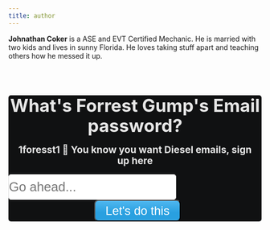 ```yaml
---
title: author
---
```


**Johnathan Coker** is a ASE and EVT Certified Mechanic. He is married with two kids and lives in sunny Florida. He loves taking stuff apart and teaching others how he messed it up.

<link href="//cdn-images.mailchimp.com/embedcode/classic-10_7.css" rel="stylesheet" type="text/css">
<style type="text/css">
 #mc_embed_signup{
    margin-top: 5em;
    background: rgba(9, 10, 11, 0.97);
    border-radius: 5px;
        }

</style>
<div id="mc_embed_signup">
<form action="https://gmail.us20.list-manage.com/subscribe/post?u=aeb37d143f29bd50ed3c8977e&amp;id=47c8598fc5" method="post" id="mc-embedded-subscribe-form" name="mc-embedded-subscribe-form" class="validate" target="_blank" novalidate>
    <div id="mc_embed_signup_scroll">
 <h1 style="margin: 0 0 10px 0;
    color: #000;
  font-size: 2.2rem;
   text-align: center;
  color: rgba(255, 255, 255, 0.9);
  line-height: 1.15em;">What's Forrest Gump's Email password?</h1>
    <h3 style="margin: 0 0 10px 0;
    color: #000;
  font-size: 1.2rem;
  margin: 1rem;
  text-align: center;
  color: rgba(255, 255, 255, 0.9);
  line-height: 1.15em;">1foresst1 🤣 You know you want Diesel emails, sign up here</h3>

<div class="mc-field-group">
 <input Style="
  padding: 10px 0 10px;
  border: #ddd 1px solid;
  color: #000d;
  font-size: 1.6rem;
  font-weight: normal;
  border-radius: 5px;" type="email" value="" placeholder="Go ahead..." name="EMAIL" class="required email" id="mce-EMAIL">
</div>
 <div id="mce-responses" class="clear">
  <div class="response" id="mce-error-response" style="display:none"></div>
  <div class="response" id="mce-success-response" style="display:none"></div>
 </div>    <!-- real people should not fill this in and expect good things - do not remove this or risk form bot signups-->
    <div style="position: absolute; left: -5000px;" aria-hidden="true"><input type="text" name="b_aeb37d143f29bd50ed3c8977e_47c8598fc5" tabindex="-1" value=""></div>
    <div style="text-align: center;" class="clear"><input style="position: relative;
  display: inline-block;
  margin: 0 0 0 10px;
  padding: 0 20px;
  height: 43px;
  outline: none;
  color: #fff;
  font-size: 1.5rem;
  line-height: 39px;
  background: linear-gradient(#4fb7f0, #29a0e0 60%, #29a0e0 90%, #36a6e2);
    border-radius: 8px;
" type="submit" value="Let's do this" name="subscribe" id="mc-embedded-subscribe" class="button"></div>
    </div>
</form>
</div>
